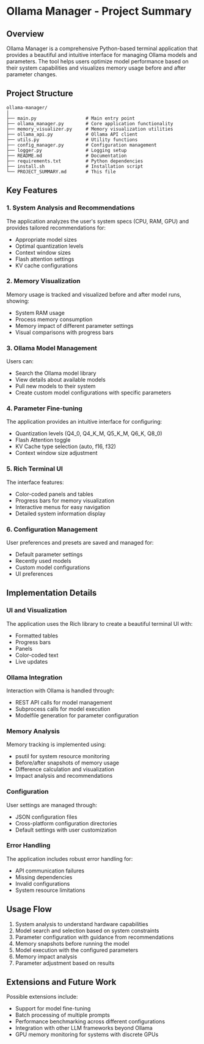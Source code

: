 # Ollama Manager - Project Summary

## Overview

Ollama Manager is a comprehensive Python-based terminal application that provides a beautiful and intuitive interface for managing Ollama models and parameters. The tool helps users optimize model performance based on their system capabilities and visualizes memory usage before and after parameter changes.

## Project Structure

```
ollama-manager/
│
├── main.py                  # Main entry point
├── ollama_manager.py        # Core application functionality
├── memory_visualizer.py     # Memory visualization utilities
├── ollama_api.py            # Ollama API client
├── utils.py                 # Utility functions
├── config_manager.py        # Configuration management
├── logger.py                # Logging setup
├── README.md                # Documentation
├── requirements.txt         # Python dependencies
├── install.sh               # Installation script
└── PROJECT_SUMMARY.md       # This file
```

## Key Features

### 1. System Analysis and Recommendations

The application analyzes the user's system specs (CPU, RAM, GPU) and provides tailored recommendations for:
- Appropriate model sizes
- Optimal quantization levels
- Context window sizes
- Flash attention settings
- KV cache configurations

### 2. Memory Visualization

Memory usage is tracked and visualized before and after model runs, showing:
- System RAM usage
- Process memory consumption
- Memory impact of different parameter settings
- Visual comparisons with progress bars

### 3. Ollama Model Management

Users can:
- Search the Ollama model library
- View details about available models
- Pull new models to their system
- Create custom model configurations with specific parameters

### 4. Parameter Fine-tuning

The application provides an intuitive interface for configuring:
- Quantization levels (Q4_0, Q4_K_M, Q5_K_M, Q6_K, Q8_0)
- Flash Attention toggle
- KV Cache type selection (auto, f16, f32)
- Context window size adjustment

### 5. Rich Terminal UI

The interface features:
- Color-coded panels and tables
- Progress bars for memory visualization
- Interactive menus for easy navigation
- Detailed system information display

### 6. Configuration Management

User preferences and presets are saved and managed for:
- Default parameter settings
- Recently used models
- Custom model configurations
- UI preferences

## Implementation Details

### UI and Visualization

The application uses the Rich library to create a beautiful terminal UI with:
- Formatted tables
- Progress bars
- Panels
- Color-coded text
- Live updates

### Ollama Integration

Interaction with Ollama is handled through:
- REST API calls for model management
- Subprocess calls for model execution
- Modelfile generation for parameter configuration

### Memory Analysis

Memory tracking is implemented using:
- psutil for system resource monitoring
- Before/after snapshots of memory usage
- Difference calculation and visualization
- Impact analysis and recommendations

### Configuration

User settings are managed through:
- JSON configuration files
- Cross-platform configuration directories
- Default settings with user customization

### Error Handling

The application includes robust error handling for:
- API communication failures
- Missing dependencies
- Invalid configurations
- System resource limitations

## Usage Flow

1. System analysis to understand hardware capabilities
2. Model search and selection based on system constraints
3. Parameter configuration with guidance from recommendations
4. Memory snapshots before running the model
5. Model execution with the configured parameters
6. Memory impact analysis
7. Parameter adjustment based on results

## Extensions and Future Work

Possible extensions include:
- Support for model fine-tuning
- Batch processing of multiple prompts
- Performance benchmarking across different configurations
- Integration with other LLM frameworks beyond Ollama
- GPU memory monitoring for systems with discrete GPUs
